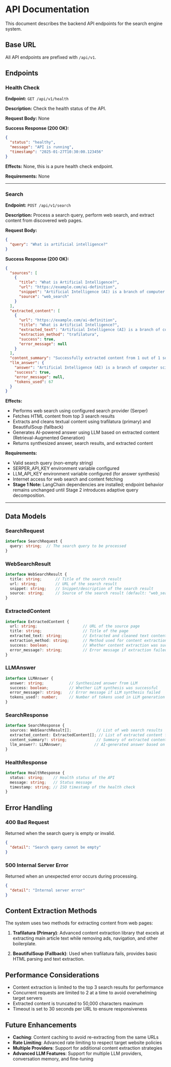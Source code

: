 # API Documentation

This document describes the backend API endpoints for the search engine system.

## Base URL

All API endpoints are prefixed with `/api/v1`.

## Endpoints

### Health Check

**Endpoint:** `GET /api/v1/health`

**Description:** Check the health status of the API.

**Request Body:** None

**Success Response (200 OK):**
```json
{
  "status": "healthy",
  "message": "API is running",
  "timestamp": "2025-01-27T10:30:00.123456"
}
```

**Effects:** None, this is a pure health check endpoint.

**Requirements:** None

---

### Search

**Endpoint:** `POST /api/v1/search`

**Description:** Process a search query, perform web search, and extract content from discovered web pages.

**Request Body:**
```json
{
  "query": "What is artificial intelligence?"
}
```

**Success Response (200 OK):**
```json
{
  "sources": [
    {
      "title": "What is Artificial Intelligence?",
      "url": "https://example.com/ai-definition",
      "snippet": "Artificial Intelligence (AI) is a branch of computer science...",
      "source": "web_search"
    }
  ],
  "extracted_content": [
    {
      "url": "https://example.com/ai-definition",
      "title": "What is Artificial Intelligence?",
      "extracted_text": "Artificial Intelligence (AI) is a branch of computer science that aims to create intelligent machines that work and react like humans. Some of the activities computers with artificial intelligence are designed for include speech recognition, learning, planning, and problem solving...",
      "extraction_method": "trafilatura",
      "success": true,
      "error_message": null
    }
  ],
  "content_summary": "Successfully extracted content from 1 out of 1 sources.",
  "llm_answer": {
    "answer": "Artificial Intelligence (AI) is a branch of computer science that focuses on creating intelligent machines capable of performing tasks that typically require human intelligence. Based on the extracted content, AI systems are designed to handle activities such as speech recognition, learning, planning, and problem solving.",
    "success": true,
    "error_message": null,
    "tokens_used": 67
  }
}
```

**Effects:** 
- Performs web search using configured search provider (Serper)
- Fetches HTML content from top 3 search results
- Extracts and cleans textual content using trafilatura (primary) and BeautifulSoup (fallback)
- Generates AI-powered answer using LLM based on extracted content (Retrieval-Augmented Generation)
- Returns synthesized answer, search results, and extracted content

**Requirements:** 
- Valid search query (non-empty string)
- SERPER_API_KEY environment variable configured
- LLM_API_KEY environment variable configured (for answer synthesis)
- Internet access for web search and content fetching
- **Stage 1 Note:** LangChain dependencies are installed; endpoint behavior remains unchanged until Stage 2 introduces adaptive query decomposition.

---

## Data Models

### SearchRequest
```typescript
interface SearchRequest {
  query: string;  // The search query to be processed
}
```

### WebSearchResult
```typescript
interface WebSearchResult {
  title: string;      // Title of the search result
  url: string;        // URL of the search result
  snippet: string;    // Snippet/description of the search result
  source: string;     // Source of the search result (default: "web_search")
}
```

### ExtractedContent
```typescript
interface ExtractedContent {
  url: string;                    // URL of the source page
  title: string;                  // Title of the page
  extracted_text: string;         // Extracted and cleaned text content
  extraction_method: string;      // Method used for content extraction
  success: boolean;               // Whether content extraction was successful
  error_message?: string;         // Error message if extraction failed
}
```

### LLMAnswer
```typescript
interface LLMAnswer {
  answer: string;           // Synthesized answer from LLM
  success: boolean;         // Whether LLM synthesis was successful
  error_message?: string;   // Error message if LLM synthesis failed
  tokens_used?: number;     // Number of tokens used in LLM generation
}
```

### SearchResponse
```typescript
interface SearchResponse {
  sources: WebSearchResult[];           // List of web search results
  extracted_content: ExtractedContent[]; // List of extracted content from web pages
  content_summary?: string;             // Summary of extracted content for verification
  llm_answer?: LLMAnswer;              // AI-generated answer based on extracted content
}
```

### HealthResponse
```typescript
interface HealthResponse {
  status: string;    // Health status of the API
  message: string;   // Status message
  timestamp: string; // ISO timestamp of the health check
}
```

## Error Handling

### 400 Bad Request
Returned when the search query is empty or invalid.

```json
{
  "detail": "Search query cannot be empty"
}
```

### 500 Internal Server Error
Returned when an unexpected error occurs during processing.

```json
{
  "detail": "Internal server error"
}
```

## Content Extraction Methods

The system uses two methods for extracting content from web pages:

1. **Trafilatura (Primary)**: Advanced content extraction library that excels at extracting main article text while removing ads, navigation, and other boilerplate.

2. **BeautifulSoup (Fallback)**: Used when trafilatura fails, provides basic HTML parsing and text extraction.

## Performance Considerations

- Content extraction is limited to the top 3 search results for performance
- Concurrent requests are limited to 2 at a time to avoid overwhelming target servers
- Extracted content is truncated to 50,000 characters maximum
- Timeout is set to 30 seconds per URL to ensure responsiveness

## Future Enhancements

- **Caching**: Content caching to avoid re-extracting from the same URLs
- **Rate Limiting**: Advanced rate limiting to respect target website policies
- **Multiple Providers**: Support for additional content extraction strategies
- **Advanced LLM Features**: Support for multiple LLM providers, conversation memory, and fine-tuning

